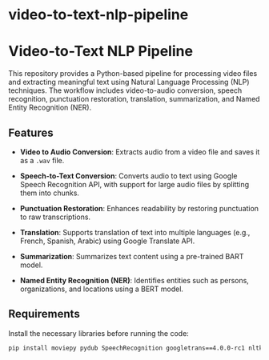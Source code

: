 # video-to-text-nlp-pipeline
# Video-to-Text NLP Pipeline

This repository provides a Python-based pipeline for processing video files and extracting meaningful text using Natural Language Processing (NLP) techniques. The workflow includes video-to-audio conversion, speech recognition, punctuation restoration, translation, summarization, and Named Entity Recognition (NER).

## Features

- **Video to Audio Conversion**:
  Extracts audio from a video file and saves it as a `.wav` file.
  
- **Speech-to-Text Conversion**:
  Converts audio to text using Google Speech Recognition API, with support for large audio files by splitting them into chunks.
  
- **Punctuation Restoration**:
  Enhances readability by restoring punctuation to raw transcriptions.
  
- **Translation**:
  Supports translation of text into multiple languages (e.g., French, Spanish, Arabic) using Google Translate API.
  
- **Summarization**:
  Summarizes text content using a pre-trained BART model.
  
- **Named Entity Recognition (NER)**:
  Identifies entities such as persons, organizations, and locations using a BERT model.

## Requirements

Install the necessary libraries before running the code:
```bash
pip install moviepy pydub SpeechRecognition googletrans==4.0.0-rc1 nltk transformers torch librosa
